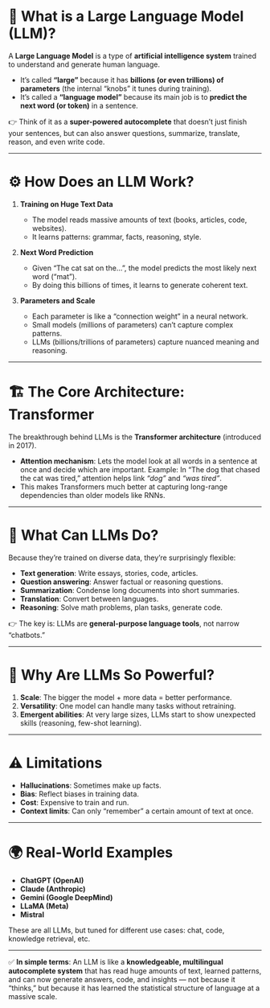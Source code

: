 # 🧠 What is a Large Language Model (LLM)?

A **Large Language Model** is a type of **artificial intelligence system** trained to understand and generate human language.

* It’s called **“large”** because it has **billions (or even trillions) of parameters** (the internal “knobs” it tunes during training).
* It’s called a **“language model”** because its main job is to **predict the next word (or token)** in a sentence.

👉 Think of it as a **super-powered autocomplete** that doesn’t just finish your sentences, but can also answer questions, summarize, translate, reason, and even write code.

---

# ⚙️ How Does an LLM Work?

1. **Training on Huge Text Data**

   * The model reads massive amounts of text (books, articles, code, websites).
   * It learns patterns: grammar, facts, reasoning, style.

2. **Next Word Prediction**

   * Given “The cat sat on the…”, the model predicts the most likely next word (“mat”).
   * By doing this billions of times, it learns to generate coherent text.

3. **Parameters and Scale**

   * Each parameter is like a “connection weight” in a neural network.
   * Small models (millions of parameters) can’t capture complex patterns.
   * LLMs (billions/trillions of parameters) capture nuanced meaning and reasoning.

---

# 🏗️ The Core Architecture: Transformer

The breakthrough behind LLMs is the **Transformer architecture** (introduced in 2017).

* **Attention mechanism**: Lets the model look at all words in a sentence at once and decide which are important.
  Example: In “The dog that chased the cat was tired,” attention helps link *“dog”* and *“was tired”*.
* This makes Transformers much better at capturing long-range dependencies than older models like RNNs.

---

# 🧩 What Can LLMs Do?

Because they’re trained on diverse data, they’re surprisingly flexible:

* **Text generation**: Write essays, stories, code, articles.
* **Question answering**: Answer factual or reasoning questions.
* **Summarization**: Condense long documents into short summaries.
* **Translation**: Convert between languages.
* **Reasoning**: Solve math problems, plan tasks, generate code.

👉 The key is: LLMs are **general-purpose language tools**, not narrow “chatbots.”

---

# 🎯 Why Are LLMs So Powerful?

1. **Scale**: The bigger the model + more data = better performance.
2. **Versatility**: One model can handle many tasks without retraining.
3. **Emergent abilities**: At very large sizes, LLMs start to show unexpected skills (reasoning, few-shot learning).

---

# ⚠️ Limitations

* **Hallucinations**: Sometimes make up facts.
* **Bias**: Reflect biases in training data.
* **Cost**: Expensive to train and run.
* **Context limits**: Can only “remember” a certain amount of text at once.

---

# 🌍 Real-World Examples

* **ChatGPT (OpenAI)**
* **Claude (Anthropic)**
* **Gemini (Google DeepMind)**
* **LLaMA (Meta)**
* **Mistral**

These are all LLMs, but tuned for different use cases: chat, code, knowledge retrieval, etc.

---

✅ **In simple terms**:
An LLM is like a **knowledgeable, multilingual autocomplete system** that has read huge amounts of text, learned patterns, and can now generate answers, code, and insights — not because it “thinks,” but because it has learned the statistical structure of language at a massive scale.
